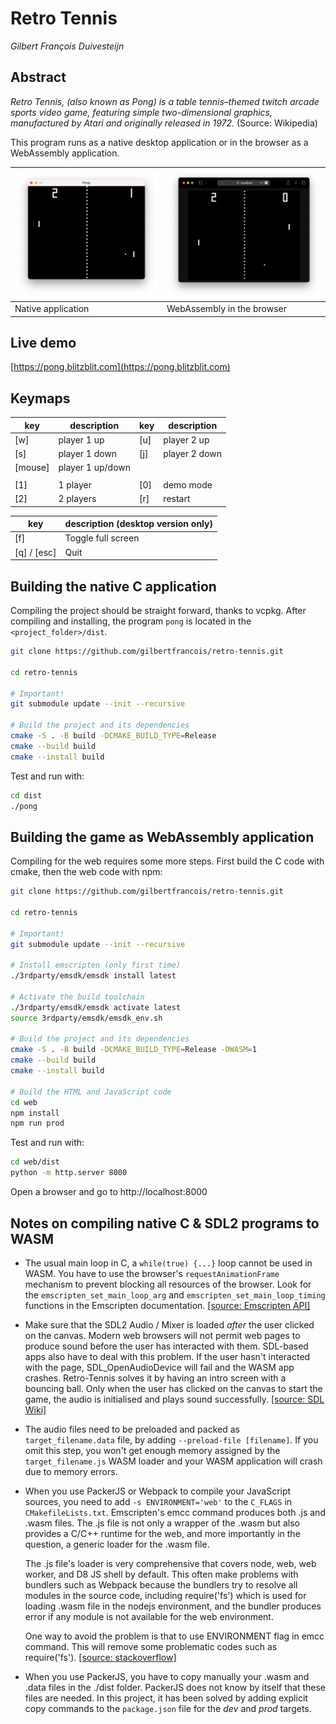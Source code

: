 # Retro Tennis

_Gilbert François Duivesteijn_

## Abstract

_Retro Tennis, (also known as Pong) is a table tennis–themed twitch arcade sports video game, featuring simple two-dimensional graphics, manufactured by Atari and originally released in 1972._ (Source: Wikipedia)

This program runs as a native desktop application or in the browser as a WebAssembly application.

| ![Desktop](./resources/images/native.png) | ![Web](./resources/images/browser.png) |
| ----------------------------------------- | -------------------------------------- |
| Native application                        | WebAssembly in the browser             |


## Live demo

[https://pong.blitzblit.com](https://pong.blitzblit.com)

## Keymaps

| key     | description      | key  | description   |
| ------- | ---------------- | ---- | ------------- |
| [w]     | player 1 up      | [u]  | player 2 up   |
| [s]     | player 1 down    | [j]  | player 2 down |
| [mouse] | player 1 up/down |      |               |
|         |                  |      |               |
| [1]     | 1 player         | [0]  | demo mode     |
| [2]     | 2 players        | [r]  | restart       |

| key         | description (desktop version only) |
| ----------- | ---------------------------------- |
| [f]         | Toggle full screen                 |
| [q] / [esc] | Quit                               |




## Building the native C application

Compiling the project should be straight forward, thanks to vcpkg. After compiling and installing, the program `pong` is located in the `<project_folder>/dist`.

```sh
git clone https://github.com/gilbertfrancois/retro-tennis.git

cd retro-tennis

# Important!
git submodule update --init --recursive

# Build the project and its dependencies
cmake -S . -B build -DCMAKE_BUILD_TYPE=Release
cmake --build build
cmake --install build
```

Test and run with:

```sh
cd dist
./pong
```



## Building the game as WebAssembly application

Compiling for the web requires some more steps. First build the C code with cmake, then the web code with npm:

```sh
git clone https://github.com/gilbertfrancois/retro-tennis.git

cd retro-tennis

# Important!
git submodule update --init --recursive

# Install emscripten (only first time)
./3rdparty/emsdk/emsdk install latest

# Activate the build toolchain
./3rdparty/emsdk/emsdk activate latest
source 3rdparty/emsdk/emsdk_env.sh

# Build the project and its dependencies
cmake -S . -B build -DCMAKE_BUILD_TYPE=Release -DWASM=1
cmake --build build
cmake --install build

# Build the HTML and JavaScript code
cd web
npm install
npm run prod
```

Test and run with:

```sh
cd web/dist
python -m http.server 8000
```

Open a browser and go to http://localhost:8000 



## Notes on compiling native C & SDL2 programs to WASM

- The usual main loop in C, a `while(true) {...}` loop cannot be used in WASM. You have to use the browser's `requestAnimationFrame` mechanism to prevent blocking all resources of the browser. Look for the `emscripten_set_main_loop_arg` and `emscripten_set_main_loop_timing` functions in the Emscripten documentation. [[source: Emscripten API]](https://emscripten.org/docs/api_reference/emscripten.h.html#c.emscripten_set_main_loop_arg)

- Make sure that the SDL2 Audio / Mixer is loaded *after* the user clicked on the canvas. Modern web browsers will not permit web pages to produce sound before the user has interacted with them. SDL-based apps also have to deal with this problem. If the user hasn't interacted with the page, SDL_OpenAudioDevice will fail and the WASM app crashes. Retro-Tennis solves it by having an intro screen with a bouncing ball. Only when the user has clicked on the canvas to start the game, the audio is initialised and plays sound successfully. [[source: SDL Wiki]](https://wiki.libsdl.org/SDL2/README/emscripten)

- The audio files need to be preloaded and packed as `target_filename.data` file, by adding `--preload-file [filename]`. If you omit this step, you won't get enough memory assigned by the `target_filename.js` WASM loader and your WASM application will crash due to memory errors.

- When you use PackerJS or Webpack to compile your JavaScript sources, you need to add `-s ENVIRONMENT='web'`  to the `C_FLAGS` in `CMakefileLists.txt`.  Emscripten's emcc command produces both .js and .wasm files. The .js file is not only a wrapper of the .wasm but also provides a C/C++ runtime for the web, and more importantly in the question, a generic loader for the .wasm file.

  The .js file's loader is very comprehensive that covers node, web, web worker, and D8 JS shell by default. This often make problems with bundlers such as Webpack because the bundlers try to resolve all modules in the source code, including require('fs') which is used for loading .wasm file in the nodejs environment, and the bundler produces error if any module is not available for the web environment.

  One way to avoid the problem is that to use ENVIRONMENT flag in emcc command. This will remove some problematic codes such as require('fs'). [[source: stackoverflow]](https://stackoverflow.com/questions/59487224/webpack-throws-error-with-emscripten-cant-resolve-fs)
  
- When you use PackerJS, you have to copy manually your .wasm and .data files in the ./dist folder. PackerJS does not know by itself that these files are needed. In this project, it has been solved by adding explicit copy commands to the `package.json` file for the *dev* and *prod* targets.

